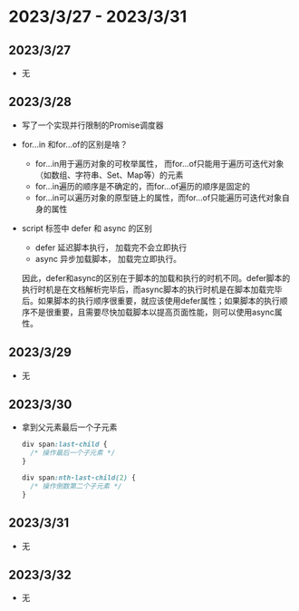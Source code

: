 # 2023/3/27 -  2023/3/31

## 2023/3/27
- 无
## 2023/3/28
- 写了一个实现并行限制的Promise调度器

- for...in 和for...of的区别是啥？

  - for...in用于遍历对象的可枚举属性， 而for...of只能用于遍历可迭代对象（如数组、字符串、Set、Map等）的元素
  - for...in遍历的顺序是不确定的，而for...of遍历的顺序是固定的
  - for...in可以遍历对象的原型链上的属性，而for...of只能遍历可迭代对象自身的属性

- script 标签中 defer 和 async 的区别

  - defer 延迟脚本执行， 加载完不会立即执行
  - async 异步加载脚本， 加载完立即执行。

  因此，defer和async的区别在于脚本的加载和执行的时机不同。defer脚本的执行时机是在文档解析完毕后，而async脚本的执行时机是在脚本加载完毕后。如果脚本的执行顺序很重要，就应该使用defer属性；如果脚本的执行顺序不是很重要，且需要尽快加载脚本以提高页面性能，则可以使用async属性。

## 2023/3/29
- 无
## 2023/3/30
- 拿到父元素最后一个子元素
  ```css
  div span:last-child {
    /* 操作最后一个子元素 */
  }
  
  div span:nth-last-child(2) {
    /* 操作倒数第二个子元素 */
  }
  ```

## 2023/3/31
- 无

## 2023/3/32
- 无